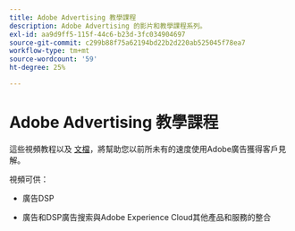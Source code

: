 ```yaml
---
title: Adobe Advertising 教學課程
description: Adobe Advertising 的影片和教學課程系列。
exl-id: aa9d9ff5-115f-44c6-b23d-3fc034904697
source-git-commit: c299b88f75a62194bd22b2d220ab525045f78ea7
workflow-type: tm+mt
source-wordcount: '59'
ht-degree: 25%

---
```


# Adobe Advertising 教學課程

這些視頻教程以及 [文檔](https://experienceleague.adobe.com/docs/advertising-cloud.html)，將幫助您以前所未有的速度使用Adobe廣告獲得客戶見解。

視頻可供：

* 廣告DSP

* 廣告和DSP廣告搜索與Adobe Experience Cloud其他產品和服務的整合

<!--
See other -learn tutorials landing pages to get ideas for additional content
-->
